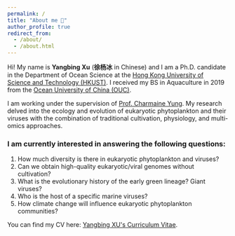 ```yaml
---
permalink: /
title: "About me 🌊"
author_profile: true
redirect_from: 
  - /about/
  - /about.html
---
```


Hi! My name is **Yangbing Xu** (**徐杨冰** in Chinese) and I am a Ph.D. candidate in the Department of Ocean Science at the [Hong Kong University of Science and Technology (HKUST)](https://hkust.edu.hk/). I received my BS in Aquaculture in 2019 from the [Ocean University of China (OUC)](https://www.ouc.edu.cn/).

I am working under the supervision of [Prof. Charmaine Yung](https://www.charmaineyung.com/). My research delved into the ecology and evolution of eukaryotic phytoplankton and their viruses with the combination of traditional cultivation, physiology, and multi-omics approaches.

### I am currently interested in answering the following questions: 
1. How much diversity is there in eukaryotic phytoplankton and viruses? 
2. Can we obtain high-quality eukaryotic/viral genomes without cultivation?
3. What is the evolutionary history of the early green lineage? Giant viruses?
4. Who is the host of a specific marine viruses?
5. How climate change will influence eukaryotic phytoplankton communities?

You can find my CV here: [Yangbing XU's Curriculum Vitae](https://github.com/Yangbing-Ocean/yangbing/blob/master/files/CV_Yangbing_Xu.pdf).
